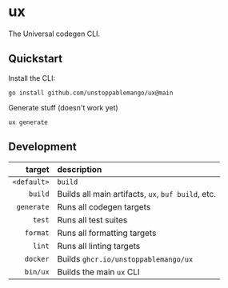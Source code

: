 # ux

The Universal codegen CLI.

## Quickstart

Install the CLI:

```shell
go install github.com/unstoppablemango/ux@main
```

Generate stuff (doesn't work yet)

```shell
ux generate
```

## Development

|      target | description                                        |
| ----------: | :------------------------------------------------- |
| `<default>` | `build`                                            |
|     `build` | Builds all main artifacts, `ux`, `buf build`, etc. |
|  `generate` | Runs all codegen targets                           |
|      `test` | Runs all test suites                               |
|    `format` | Runs all formatting targets                        |
|      `lint` | Runs all linting targets                           |
|    `docker` | Builds `ghcr.io/unstoppablemango/ux`               |
|    `bin/ux` | Builds the main `ux` CLI                           |
